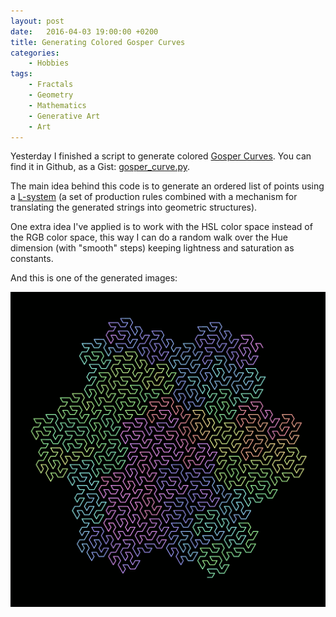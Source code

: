 ```yaml
---
layout: post
date:   2016-04-03 19:00:00 +0200
title: Generating Colored Gosper Curves
categories:
    - Hobbies
tags:
    - Fractals
    - Geometry
    - Mathematics
    - Generative Art
    - Art
---
```


Yesterday I finished a script to generate colored [Gosper Curves](https://en.wikipedia.org/wiki/Gosper_curve). You can
find it in Github, as a Gist:
[gosper_curve.py](https://gist.github.com/castarco/58826fa6a880cff69e1d987ce2037a1f).

The main idea behind this code is to generate an ordered list of points using a
[L-system](https://en.wikipedia.org/wiki/L-system) (a set of production rules combined with a mechanism for translating
the generated strings into geometric structures).

One extra idea I've applied is to work with the HSL color space instead of the RGB color space, this way I can do a
random walk over the Hue dimension (with "smooth" steps) keeping lightness and saturation as constants.

And this is one of the generated images:

![Gosper Curve](/images/2016/gosper_curve.png)
